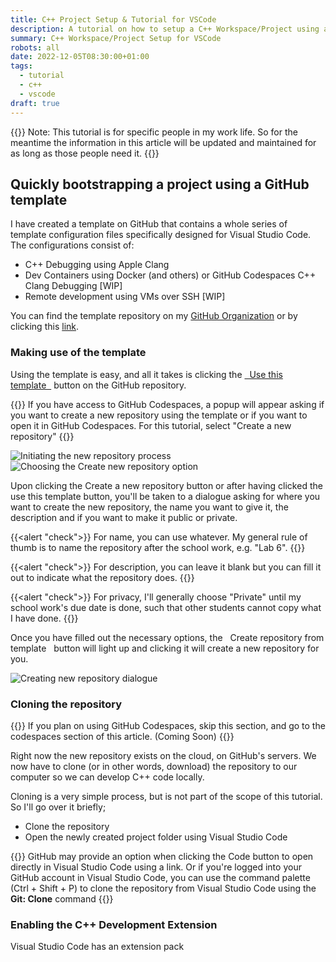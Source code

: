 ```yaml
---
title: C++ Project Setup & Tutorial for VSCode
description: A tutorial on how to setup a C++ Workspace/Project using a GitHub Template for Visual Studio Code
summary: C++ Workspace/Project Setup for VSCode
robots: all
date: 2022-12-05T08:30:00+01:00
tags:
  - tutorial
  - c++
  - vscode
draft: true
---
```

{{<lead>}}
Note: This tutorial is for specific people in my work life. So for the meantime the information in this article will be updated and maintained for as long as those people need it.
{{</lead>}}

## Quickly bootstrapping a project using a GitHub template

I have created a template on GitHub that contains a whole series of template configuration files specifically designed for Visual Studio Code. The configurations consist of:
- C++ Debugging using Apple Clang
- Dev Containers using Docker (and others) or GitHub Codespaces C++ Clang Debugging [WIP]
- Remote development using VMs over SSH [WIP]

You can find the template repository on my [GitHub Organization](https://github.com/cs-class-07) or by clicking this [link](https://github.com/cs-class-07/cpp-template-vscode).

### Making use of the template

Using the template is easy, and all it takes is clicking the [<span class="bg-[#2ea043] hover:bg-[#238636] text-[#fff] p-1 rounded-md">&nbsp;&nbsp;Use this template&nbsp;&nbsp;</span>](https://github.com/cs-class-07/cpp-template-vscode/generate) button on the GitHub repository.

{{<alert>}}
If you have access to GitHub Codespaces, a popup will appear asking if you want to create a new repository using the template or if you want to open it in GitHub Codespaces. For this tutorial, select "Create a new repository"
{{</alert>}}

![Initiating the new repository process](/uploads/cpp-tutorial/tutorial1.png)
![Choosing the Create new repository option](/uploads/cpp-tutorial/tutorial2.png)

Upon clicking the Create a new repository button or after having clicked the use this template button, you'll be taken to a dialogue asking for where you want to create the new repository, the name you want to give it, the description and if you want to make it public or private.

{{<alert "check">}}
For name, you can use whatever. My general rule of thumb is to name the repository after the school work, e.g. "Lab 6".
{{</alert>}}

{{<alert "check">}}
For description, you can leave it blank but you can fill it out to indicate what the repository does.
{{</alert>}}

{{<alert "check">}}
For privacy, I'll generally choose "Private" until my school work's due date is done, such that other students cannot copy what I have done.
{{</alert>}}

Once you have filled out the necessary options, the <span class="bg-[#2ea043] text-[#fff] p-1 rounded-md">&nbsp;&nbsp;Create repository from template&nbsp;&nbsp;</span> button will light up and clicking it will create a new repository for you.

![Creating new repository dialogue](/uploads/cpp-tutorial/tutorial3.png)

### Cloning the repository

{{<alert>}}
If you plan on using GitHub Codespaces, skip this section, and go to the codespaces section of this article. (Coming Soon)
{{</alert>}}

Right now the new repository exists on the cloud, on GitHub's servers. We now have to clone (or in other words, download) the repository to our computer so we can develop C++ code locally.

Cloning is a very simple process, but is not part of the scope of this tutorial. So I'll go over it briefly;
- Clone the repository
- Open the newly created project folder using Visual Studio Code

{{<alert>}}
GitHub may provide an option when clicking the Code button to open directly in Visual Studio Code using a link. Or if you're logged into your GitHub account in Visual Studio Code, you can use the command palette (Ctrl + Shift + P) to clone the repository from Visual Studio Code using the **Git: Clone** command
{{</alert>}}

### Enabling the C++ Development Extension

Visual Studio Code has an extension pack